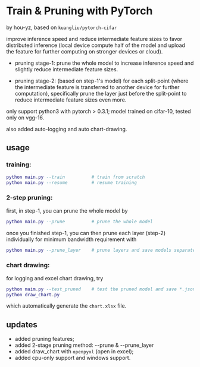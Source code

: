 # Train & Pruning with PyTorch
by hou-yz, based on `kuangliu/pytorch-cifar`

improve inference speed and reduce intermediate feature sizes to favor distributed inference (local device compute half of the model and upload the feature for further computing on stronger devices or cloud).

- pruning stage-1: prune the whole model to increase inference speed and slightly reduce intermediate feature sizes.

- pruning stage-2: (based on step-1's model) for each split-point (where the intermediate feature is transferred to another device for further computation), specifically prune the layer just before the split-point to reduce intermediate feature sizes even more.

only support python3 with pytorch > 0.3.1; 
model trained on cifar-10, tested only on vgg-16.

also added auto-logging and auto chart-drawing.

## usage
### training:
```lua
python main.py --train          # train from scratch
python main.py --resume         # resume training
```

### 2-step pruning:

first, in step-1, you can prune the whole model by
```lua 
python main.py --prune          # prune the whole model
```

once you finished step-1, you can then prune each layer (step-2) individually for minimum bandwidth requirement with 
``` lua
python main.py --prune_layer    # prune layers and save models separately
```

### chart drawing:

for logging and excel chart drawing, try 
```lua
python maim.py --test_pruned    # test the pruned model and save *.json logs
python draw_chart.py
```
which automatically generate the `chart.xlsx` file.


## updates
- added pruning features;
- added 2-stage pruning method: --prune & --prune_layer
- added draw_chart with `openpyxl` (open in excel);
- added cpu-only support and windows support.
